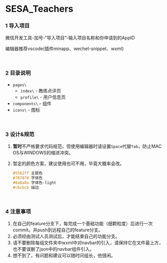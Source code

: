 # SESA_Teachers
### 1 导入项目

微信开发工具-加号-“导入项目”-输入项目名称和你申请到的AppID

编辑器推荐vscode(插件minapp、wechet-snippet、wxml)

<br>

### 2 目录说明

- `pages\`
  - `index\` - 教练点评页
  - `profile\` - 用户信息页
- `components\` - 组件
- `icons\` - 图标

<br>

### 3 设计&规范

1. **暂时**不严格要求代码规范，但使用编辑器时请设置`Space`代替`Tab`，防止MAC OS与WINDOWS的缩进冲突。

2. 暂定的颜色方案，建议使用也可不用，毕竟大概率会改。

   ```css
   #5582ff 主题色
   #707070 字体色
   #8a8a8a 字体色-light
   #cbcbcb 描边
   ```

<br>

### 4 注意事项

1. 在自己的feature分支下，每完成一个基础功能（细颗粒度）后进行一次commit。并push到远程自己的feature分支。
2. 必须经由测试人员测试后，才能结束自己的功能分支。
3. 请不要删除每组文件夹中wxml中对navbar的引入，请保持它在文件最上方，也不要误删了json中的navbar组件引入。
4. 想不到了，有问题和建议可以随时问组长，他很闲。